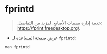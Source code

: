 # fprintd

> خدمة إدارة بصمات الأصابع.
> لمزيد من التفاصيل: <https://fprint.freedesktop.org/>.

- عرض صفحة المساعدة لـ `fprintd`:

`man fprintd`
